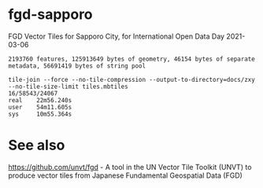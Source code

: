 # fgd-sapporo
FGD Vector Tiles for Sapporo City, for International Open Data Day 2021-03-06

```
2193760 features, 125913649 bytes of geometry, 46154 bytes of separate metadata, 56691419 bytes of string pool

tile-join --force --no-tile-compression --output-to-directory=docs/zxy --no-tile-size-limit tiles.mbtiles
16/58543/24067
real    22m56.240s
user    54m11.605s
sys     10m55.364s
```

# See also
https://github.com/unvt/fgd - A tool in the UN Vector Tile Toolkit (UNVT) to produce vector tiles from Japanese Fundamental Geospatial Data (FGD)
